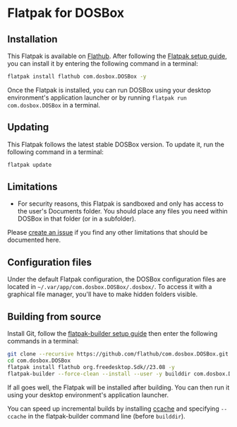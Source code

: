 # Flatpak for DOSBox

## Installation

This Flatpak is available on
[Flathub](https://flathub.org/apps/details/com.dosbox.DOSBox).
After following the [Flatpak setup guide](https://flatpak.org/setup/),
you can install it by entering the following command in a terminal:

```bash
flatpak install flathub com.dosbox.DOSBox -y
```

Once the Flatpak is installed, you can run DOSBox using your desktop environment's
application launcher or by running `flatpak run com.dosbox.DOSBox` in a terminal.

## Updating

This Flatpak follows the latest stable DOSBox version.
To update it, run the following command in a terminal:

```bash
flatpak update
```

## Limitations

- For security reasons, this Flatpak is sandboxed and only has access to the
  user's Documents folder. You should place any files you need within DOSBox in
  that folder (or in a subfolder).

Please [create an issue](https://github.com/flathub/com.dosbox.DOSBox/issues/new)
if you find any other limitations that should be documented here.

## Configuration files

Under the default Flatpak configuration, the DOSBox configuration files are
located in `~/.var/app/com.dosbox.DOSBox/.dosbox/`. To access it with a
graphical file manager, you'll have to make hidden folders visible.

## Building from source

Install Git, follow the
[flatpak-builder setup guide](https://docs.flatpak.org/en/latest/first-build.html)
then enter the following commands in a terminal:

```bash
git clone --recursive https://github.com/flathub/com.dosbox.DOSBox.git
cd com.dosbox.DOSBox
flatpak install flathub org.freedesktop.Sdk//23.08 -y
flatpak-builder --force-clean --install --user -y builddir com.dosbox.DOSBox.json
```

If all goes well, the Flatpak will be installed after building. You can then
run it using your desktop environment's application launcher.

You can speed up incremental builds by installing [ccache](https://ccache.dev/)
and specifying `--ccache` in the flatpak-builder command line (before `builddir`).
